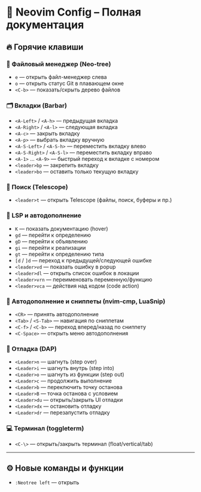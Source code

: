 # 📖 Neovim Config – Полная документация

## 🔥 Горячие клавиши

### 📁 Файловый менеджер (Neo-tree)
- `e` — открыть файл-менеджер слева
- `o` — открыть статус Git в плавающем окне
- `<C-b>` — показать/скрыть дерево файлов

### 🗂️ Вкладки (Barbar)
- `<A-Left>` / `<A-h>` — предыдущая вкладка
- `<A-Right>` / `<A-l>` — следующая вкладка
- `<A-c>` — закрыть вкладку
- `<A-p>` — выбрать вкладку вручную
- `<A-S-Left>` / `<A-S-h>` — переместить вкладку влево
- `<A-S-Right>` / `<A-S-l>` — переместить вкладку вправо
- `<A-1>` ... `<A-9>` — быстрый переход к вкладке с номером
- `<leader>bp` — закрепить вкладку
- `<leader>bo` — оставить только текущую вкладку

### 🔎 Поиск (Telescope)
- `<leader>t` — открыть Telescope (файлы, поиск, буферы и пр.)

### 🧠 LSP и автодополнение
- `K` — показать документацию (hover)
- `gd` — перейти к определению
- `gD` — перейти к объявлению
- `gi` — перейти к реализации
- `gt` — перейти к определению типа
- `[d` / `]d` — переход к предыдущей/следующей ошибке
- `<leader>vd` — показать ошибку в popup
- `<leader>dl` — открыть список ошибок в локации
- `<leader>vrn` — переименовать переменную/функцию
- `<leader>vca` — действия над кодом (code action)

### 📝 Автодополнение и сниппеты (nvim-cmp, LuaSnip)
- `<CR>` — принять автодополнение
- `<Tab>` / `<S-Tab>` — навигация по сниппетам
- `<C-f>` / `<C-b>` — переход вперед/назад по сниппету
- `<C-Space>` — открыть меню автодополнения

### 🐞 Отладка (DAP)
- `<Leader>n` — шагнуть (step over)
- `<Leader>i` — шагнуть внутрь (step into)
- `<Leader>o` — шагнуть из функции (step out)
- `<Leader>c` — продолжить выполнение
- `<Leader>b` — переключить точку останова
- `<Leader>B` — точка останова с условием
- `<Leader>du` — открыть/закрыть UI отладки
- `<Leader>dx` — остановить отладку
- `<Leader>dr` — перезапустить отладку

### 💻 Терминал (toggleterm)
- `<C-\>` — открыть/закрыть терминал (float/vertical/tab)

---

## ⚙️ Новые команды и функции

- `:Neotree left` — открыть

